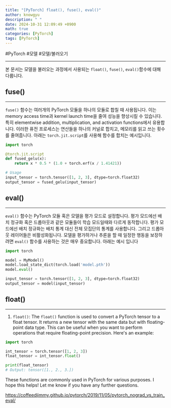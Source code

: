 ```yaml
---
title: "[PyTorch] float(), fuse(), eval()"
author: knowgyu
description: " "
date: 2024-10-31 12:09:49 +0900
math: true
categories: [PyTorch]
tags: [PyTorch]
---
```


#PyTorch #모델 #모델/불러오기 
***
본 문서는 모델을 불러오는 과정에서 사용되는 `float()`, `fuse()`, `eval()`함수에 대해 다룹니다.

## fuse()
***
`fuse()` 함수는 여러개의 PyTorch 모듈을 하나의 모듈로 합칠 때 사용됩니다. 이는 memory access time과 kernel launch time을 줄여 성능을 향상시킬 수 있습니다.
특히 elementwise addition, multiplication, and activation functions에서 유용합니다. 이러한 퓨전 프로세스는 연산들을 하나의 커널로 합치고, 메모리를 읽고 쓰는 횟수를 줄여줍니다.
아래는 `torch.jit.script`를 사용해 함수를 합치는 예시입니다.
```python
import torch

@torch.jit.script
def fused_gelu(x):
    return x * 0.5 * (1.0 + torch.erf(x / 1.41421))

# Usage
input_tensor = torch.tensor([1, 2, 3], dtype=torch.float32)
output_tensor = fused_gelu(input_tensor)
```

## eval()
***
`eval()` 함수는 PyTorch 모듈 혹은 모델을 평가 모드로 설정합니다. 평가 모드에선 배치 정규화 혹은 드롭아웃과 같은 모듈들이 학습 모드일때와 다르게 동작합니다.
평가 모드에선 배치 정규화는 배치 통계 대신 전체 모집단의 통계를 사용합니다. 그리고 드롭아웃 레이어들은 비활성화됩니다.
모델을 평가하거나 추론을 할 때 일정한 행동을 보장하려면 `eval()` 함수를 사용하는 것은 매우 중요합니다. 아래는 예시 입니다
```python
import torch

model = MyModel()
model.load_state_dict(torch.load('model.pth'))
model.eval()

input_tensor = torch.tensor([1, 2, 3], dtype=torch.float32)
output_tensor = model(input_tensor)
```

## float()
***

1. `float()`: The `float()` function is used to convert a PyTorch tensor to a float tensor. It returns a new tensor with the same data but with floating-point data type. This can be useful when you want to perform operations that require floating-point precision. Here's an example:

```python
import torch

int_tensor = torch.tensor([1, 2, 3])
float_tensor = int_tensor.float()

print(float_tensor)
# Output: tensor([1., 2., 3.])
```



These functions are commonly used in PyTorch for various purposes. I hope this helps! Let me know if you have any further questions.

https://coffeedjimmy.github.io/pytorch/2019/11/05/pytorch_nograd_vs_train_eval/
